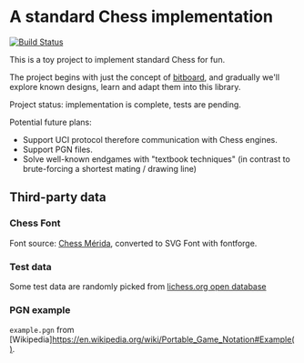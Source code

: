 # A standard Chess implementation

[![Build Status](https://app.travis-ci.com/Javran/sxako.svg?branch=master)](https://app.travis-ci.com/Javran/sxako)

This is a toy project to implement standard Chess for fun.

The project begins with just the concept of [bitboard](https://en.wikipedia.org/wiki/Bitboard#Standard),
and gradually we'll explore known designs, learn and adapt them into this library.

Project status: implementation is complete, tests are pending.

Potential future plans:

- Support UCI protocol therefore communication with Chess engines.
- Support PGN files.
- Solve well-known endgames with "textbook techniques" (in contrast to brute-forcing a shortest mating / drawing line)

## Third-party data

### Chess Font

Font source: [Chess Mérida](http://www.enpassant.dk/chess/fonteng.htm),
converted to SVG Font with fontforge.

### Test data

Some test data are randomly picked from [lichess.org open database](https://database.lichess.org/)

### PGN example

`example.pgn` from [Wikipedia]https://en.wikipedia.org/wiki/Portable_Game_Notation#Example().
